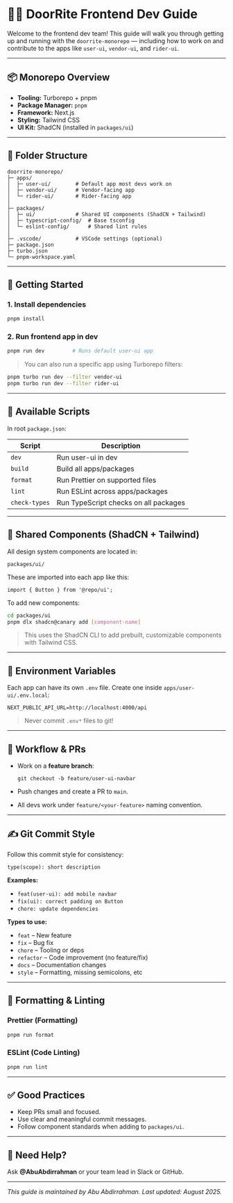 # 🧑‍💻 DoorRite Frontend Dev Guide

Welcome to the frontend dev team! This guide will walk you through getting up and running with the `doorrite-monorepo` — including how to work on and contribute to the apps like `user-ui`, `vendor-ui`, and `rider-ui`.

---

## 📦 Monorepo Overview

* **Tooling:** Turborepo + pnpm
* **Package Manager:** `pnpm`
* **Framework:** Next.js
* **Styling:** Tailwind CSS
* **UI Kit:** ShadCN (installed in `packages/ui`)

---

## 📂 Folder Structure

```
doorrite-monorepo/
├─ apps/
│  ├─ user-ui/        # Default app most devs work on
│  ├─ vendor-ui/      # Vendor-facing app
│  └─ rider-ui/       # Rider-facing app
│
├─ packages/
│  ├─ ui/             # Shared UI components (ShadCN + Tailwind)
│  ├─ typescript-config/  # Base tsconfig
│  └─ eslint-config/      # Shared lint rules
│
├─ .vscode/           # VSCode settings (optional)
├─ package.json
├─ turbo.json
└─ pnpm-workspace.yaml
```

---

## 🚀 Getting Started

### 1. **Install dependencies**

```bash
pnpm install
```

### 2. **Run frontend app in dev**

```bash
pnpm run dev         # Runs default user-ui app
```

> You can also run a specific app using Turborepo filters:

```bash
pnpm turbo run dev --filter vendor-ui
pnpm turbo run dev --filter rider-ui
```

---

## 🧪 Available Scripts

In root `package.json`:

| Script        | Description                           |
| ------------- | ------------------------------------- |
| `dev`         | Run user-ui in dev                    |
| `build`       | Build all apps/packages               |
| `format`      | Run Prettier on supported files       |
| `lint`        | Run ESLint across apps/packages       |
| `check-types` | Run TypeScript checks on all packages |

---

## 🧠 Shared Components (ShadCN + Tailwind)

All design system components are located in:

```
packages/ui/
```

These are imported into each app like this:

```tsx
import { Button } from '@repo/ui';
```

To add new components:

```bash
cd packages/ui
pnpm dlx shadcn@canary add [component-name]
```

> This uses the ShadCN CLI to add prebuilt, customizable components with Tailwind CSS.

---

## 🔐 Environment Variables

Each app can have its own `.env` file. Create one inside `apps/user-ui/.env.local`:

```
NEXT_PUBLIC_API_URL=http://localhost:4000/api
```

> Never commit `.env*` files to git!

---

## 📄 Workflow & PRs

* Work on a **feature branch**:

  ```
  git checkout -b feature/user-ui-navbar
  ```

* Push changes and create a PR to `main`.

* All devs work under `feature/<your-feature>` naming convention.

---

## ✍️ Git Commit Style

Follow this commit style for consistency:

```
type(scope): short description
```

**Examples:**

* `feat(user-ui): add mobile navbar`
* `fix(ui): correct padding on Button`
* `chore: update dependencies`

**Types to use:**

* `feat` – New feature
* `fix` – Bug fix
* `chore` – Tooling or deps
* `refactor` – Code improvement (no feature/fix)
* `docs` – Documentation changes
* `style` – Formatting, missing semicolons, etc

---

## 🧼 Formatting & Linting

### Prettier (Formatting)

```bash
pnpm run format
```

### ESLint (Code Linting)

```bash
pnpm run lint
```

---

## ✅ Good Practices

* Keep PRs small and focused.
* Use clear and meaningful commit messages.
* Follow component standards when adding to `packages/ui`.

---

## 🙋 Need Help?

Ask **@AbuAbdirrahman** or your team lead in Slack or GitHub.

---

*This guide is maintained by Abu Abdirrahman. Last updated: August 2025.*
